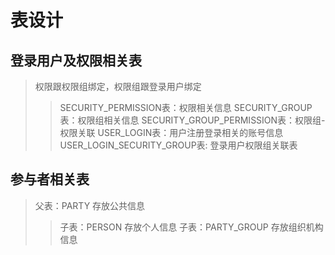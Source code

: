 # 表设计

## 登录用户及权限相关表
> 权限跟权限组绑定，权限组跟登录用户绑定
> > SECURITY_PERMISSION表：权限相关信息
> > SECURITY_GROUP表：权限组相关信息
> > SECURITY_GROUP_PERMISSION表：权限组-权限关联
> > USER_LOGIN表：用户注册登录相关的账号信息
> > USER_LOGIN_SECURITY_GROUP表: 登录用户权限组关联表


## 参与者相关表
> 父表：PARTY 存放公共信息
> > 子表：PERSON  存放个人信息
> > 子表：PARTY_GROUP 存放组织机构信息

